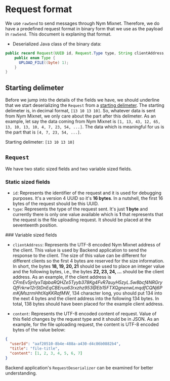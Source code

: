 # Request format

We use `rawSend` to send messages through Nym Mixnet. Therefore, we do have a predefined request format in binary form that we use as the payload in `rawSend`. This document is explaning that format.

- Deserialized Java class of the binary data:
```java
public record Request(UUID id, Request.Type type, String clientAddress, byte[] content) {
    public enum Type {
      UPLOAD_FILE((byte) 1);
    }
}
```

## Starting delimeter

Before we jump into the details of the fields we have, we should underline that we start deserializing the `Request` from a <u>starting delimeter</u>. The starting delimeter is, in decimal format, `[13 10 13 10]`. So, whatever data is sent from Nym Mixnet, we only care about the part after this delimeter. As an example, let say the data coming from Nym Mixnet is `[1, 13, 43, 12, 65, 13, 10, 13, 10, 4, 7, 23, 54, ...]`. The data which is meaningful for us is the part that is `[4, 7, 23, 54, ...]`.

Starting delimeter: `[13 10 13 10]`

## `Request`

We have two static sized fields and two variable sized fields.

### Static sized fields

- `id`: Represents the identifier of the request and it is used for debugging purposes. It's a version 4 UUID so it's **16 bytes**. In a nutshell, the first 16 bytes of the request should be this UUID.
- `type`: Represents the type of the request sent. It's just **1 byte** and currently there is only one value available which is **1** that represents that the request is the file uploading request. It should be placed at the seventeenth position.

### Variable sized fields

- `clientAddress`: Represents the UTF-8 encoded Nym Mixnet address of the client. This value is used by Backend application to send the response to the client. The size of this value can be different for different clients so the first 4 bytes are reserved for the size information. In short, the bytes **18, 19, 20, 21** should be used to place an integer value and the following bytes, i.e., the bytes **22, 23, 24, ...** should be the client address. As an example, if the client address is *CFmEv5jn1yxTdpbaRQHZe5Tyyb378Kg4FvR7auyH5zyL.5w8bcf4NRGryQfFrkrw12rStDnEqCBEruo63rxzhz953@Eb15FTXQgnenwLmqdfCQNj6PmKjMszrmHhtXqKKRafMW*, 134 character long, you should put 134 into the next 4 bytes and the client address into the following 134 bytes. In total, 138 bytes should have been placed for the example client address.

- `content`: Represents the UTF-8 encoded content of request. Value of this field changes by the request type and it should be in JSON. As an example, for the file uploading request, the content is UTF-8 encoded bytes of the value below:

```json
{
  "userId": "aaf20510-8b4e-488a-a430-d4c86b0882b4",
  "title": "file-title",
  "content": [1, 2, 3, 4, 5, 6, 7]
}
```

Backend application's `RequestDeserializer` can be examined for better understanding.